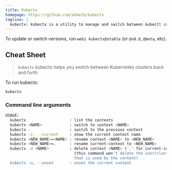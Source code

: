 ```yaml
---
title: Kubectx
homepage: https://github.com/ahmetb/kubectx
tagline: |
  kubectx: kubectx is a utility to manage and switch between kubectl contexts.
---
```


To update or switch versions, run `webi kubectx@stable` (or `@v0.9`, `@beta`,
etc).

## Cheat Sheet

> `kubectx` kubectx helps you switch between Kubernetes clusters back and forth

To run kubectx:

```sh
kubectx
```

### Command line arguments

```sh
USAGE:
  kubectx                   : list the contexts
  kubectx <NAME>            : switch to context <NAME>
  kubectx -                 : switch to the previous context
  kubectx -c, --current     : show the current context name
  kubectx <NEW_NAME>=<NAME> : rename context <NAME> to <NEW_NAME>
  kubectx <NEW_NAME>=.      : rename current-context to <NEW_NAME>
  kubectx -d <NAME>         : delete context <NAME> ('.' for current-context)
                              (this command won't delete the user/cluster entry
                              that is used by the context)
  kubectx -u, --unset       : unset the current context
```
